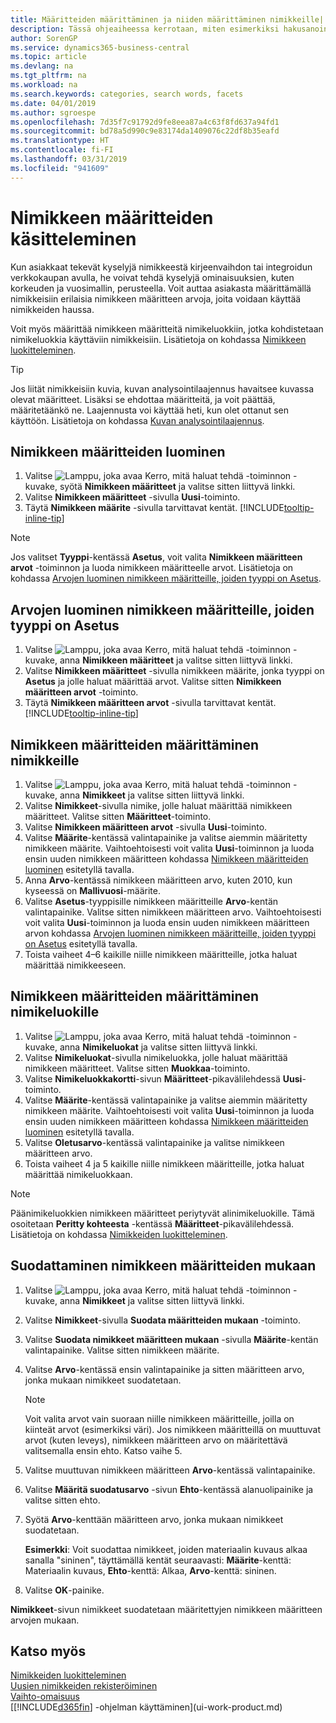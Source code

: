 ```yaml
---
title: Määritteiden määrittäminen ja niiden määrittäminen nimikkeille| Microsoft Docs
description: Tässä ohjeaiheessa kerrotaan, miten esimerkiksi hakusanoina käytettävät nimikkeiden määritearvot määritetään ja miten ne sitten määritetään nimikkeille ja nimikeluokille.
author: SorenGP
ms.service: dynamics365-business-central
ms.topic: article
ms.devlang: na
ms.tgt_pltfrm: na
ms.workload: na
ms.search.keywords: categories, search words, facets
ms.date: 04/01/2019
ms.author: sgroespe
ms.openlocfilehash: 7d35f7c91792d9fe8eea87a4c63f8fd637a94fd1
ms.sourcegitcommit: bd78a5d990c9e83174da1409076c22df8b35eafd
ms.translationtype: HT
ms.contentlocale: fi-FI
ms.lasthandoff: 03/31/2019
ms.locfileid: "941609"
---
```

# <a name="work-with-item-attributes"></a>Nimikkeen määritteiden käsitteleminen
Kun asiakkaat tekevät kyselyjä nimikkeestä kirjeenvaihdon tai integroidun verkkokaupan avulla, he voivat tehdä kyselyjä ominaisuuksien, kuten korkeuden ja vuosimallin, perusteella. Voit auttaa asiakasta määrittämällä nimikkeisiin erilaisia nimikkeen määritteen arvoja, joita voidaan käyttää nimikkeiden haussa.

Voit myös määrittää nimikkeen määritteitä nimikeluokkiin, jotka kohdistetaan nimikeluokkia käyttäviin nimikkeisiin. Lisätietoja on kohdassa [Nimikkeen luokitteleminen](inventory-how-categorize-items.md).

> [!Tip]  
> Jos liität nimikkeisiin kuvia, kuvan analysointilaajennus havaitsee kuvassa olevat määritteet. Lisäksi se ehdottaa määritteitä, ja voit päättää, määritetäänkö ne. Laajennusta voi käyttää heti, kun olet ottanut sen käyttöön. Lisätietoja on kohdassa [Kuvan analysointilaajennus](ui-extensions-image-analyzer.md).

## <a name="to-create-item-attributes"></a>Nimikkeen määritteiden luominen
1. Valitse ![Lamppu, joka avaa Kerro, mitä haluat tehdä -toiminnon](media/ui-search/search_small.png "Kerro, mitä haluat tehdä") -kuvake, syötä **Nimikkeen määritteet** ja valitse sitten liittyvä linkki.
2. Valitse **Nimikkeen määritteet** -sivulla **Uusi**-toiminto.
3. Täytä **Nimikkeen määrite** -sivulla tarvittavat kentät. [!INCLUDE[tooltip-inline-tip](includes/tooltip-inline-tip_md.md)]

> [!NOTE]  
>   Jos valitset **Tyyppi**-kentässä **Asetus**, voit valita **Nimikkeen määritteen arvot** -toiminnon ja luoda nimikkeen määritteelle arvot. Lisätietoja on kohdassa [Arvojen luominen nimikkeen määritteille, joiden tyyppi on Asetus](inventory-how-work-item-attributes.md#to-create-values-for-item-attributes-of-type-option).  

## <a name="to-create-values-for-item-attributes-of-type-option"></a>Arvojen luominen nimikkeen määritteille, joiden tyyppi on Asetus
1. Valitse ![Lamppu, joka avaa Kerro, mitä haluat tehdä -toiminnon](media/ui-search/search_small.png "Kerro, mitä haluat tehdä") -kuvake, anna **Nimikkeen määritteet** ja valitse sitten liittyvä linkki.
2. Valitse **Nimikkeen määritteet** -sivulla nimikkeen määrite, jonka tyyppi on **Asetus** ja jolle haluat määrittää arvot. Valitse sitten **Nimikkeen määritteen arvot** -toiminto.
3. Täytä **Nimikkeen määritteen arvot** -sivulla tarvittavat kentät. [!INCLUDE[tooltip-inline-tip](includes/tooltip-inline-tip_md.md)]

## <a name="to-assign-item-attributes-to-items"></a>Nimikkeen määritteiden määrittäminen nimikkeille
1. Valitse ![Lamppu, joka avaa Kerro, mitä haluat tehdä -toiminnon](media/ui-search/search_small.png "Kerro, mitä haluat tehdä") -kuvake, anna **Nimikkeet** ja valitse sitten liittyvä linkki.
2. Valitse **Nimikkeet**-sivulla nimike, jolle haluat määrittää nimikkeen määritteet. Valitse sitten **Määritteet**-toiminto.
3. Valitse **Nimikkeen määritteen arvot** -sivulla **Uusi**-toiminto.
4. Valitse **Määrite**-kentässä valintapainike ja valitse aiemmin määritetty nimikkeen määrite. Vaihtoehtoisesti voit valita **Uusi**-toiminnon ja luoda ensin uuden nimikkeen määritteen kohdassa [Nimikkeen määritteiden luominen](inventory-how-work-item-attributes.md#to-create-item-attributes) esitetyllä tavalla.
5. Anna **Arvo**-kentässä nimikkeen määritteen arvo, kuten 2010, kun kyseessä on **Mallivuosi**-määrite.
6. Valitse **Asetus**-tyyppisille nimikkeen määritteille **Arvo**-kentän valintapainike. Valitse sitten nimikkeen määritteen arvo. Vaihtoehtoisesti voit valita **Uusi**-toiminnon ja luoda ensin uuden nimikkeen määritteen arvon kohdassa [Arvojen luominen nimikkeen määritteille, joiden tyyppi on Asetus](inventory-how-work-item-attributes.md#to-assign-item-attributes-to-items) esitetyllä tavalla.
7. Toista vaiheet 4–6 kaikille niille nimikkeen määritteille, jotka haluat määrittää nimikkeeseen.

## <a name="to-assign-item-attributes-to-item-categories"></a>Nimikkeen määritteiden määrittäminen nimikeluokille
1. Valitse ![Lamppu, joka avaa Kerro, mitä haluat tehdä -toiminnon](media/ui-search/search_small.png "Kerro, mitä haluat tehdä") -kuvake, anna **Nimikeluokat** ja valitse sitten liittyvä linkki.
2. Valitse **Nimikeluokat**-sivulla nimikeluokka, jolle haluat määrittää nimikkeen määritteet. Valitse sitten **Muokkaa**-toiminto.
3. Valitse **Nimikeluokkakortti**-sivun **Määritteet**-pikavälilehdessä **Uusi**-toiminto.
4. Valitse **Määrite**-kentässä valintapainike ja valitse aiemmin määritetty nimikkeen määrite. Vaihtoehtoisesti voit valita **Uusi**-toiminnon ja luoda ensin uuden nimikkeen määritteen kohdassa [Nimikkeen määritteiden luominen](inventory-how-work-item-attributes.md#to-create-item-attributes) esitetyllä tavalla.
5. Valitse **Oletusarvo**-kentässä valintapainike ja valitse nimikkeen määritteen arvo.
6. Toista vaiheet 4 ja 5 kaikille niille nimikkeen määritteille, jotka haluat määrittää nimikeluokkaan.

> [!NOTE]  
>   Päänimikeluokkien nimikkeen määritteet periytyvät alinimikeluokille. Tämä osoitetaan **Peritty kohteesta** -kentässä **Määritteet**-pikavälilehdessä. Lisätietoja on kohdassa [Nimikkeiden luokitteleminen](inventory-how-categorize-items.md).

## <a name="to-filter-by-item-attributes"></a>Suodattaminen nimikkeen määritteiden mukaan
1. Valitse ![Lamppu, joka avaa Kerro, mitä haluat tehdä -toiminnon](media/ui-search/search_small.png "Kerro, mitä haluat tehdä") -kuvake, anna **Nimikkeet** ja valitse sitten liittyvä linkki.
2. Valitse **Nimikkeet**-sivulla **Suodata määritteiden mukaan** -toiminto.
3. Valitse **Suodata nimikkeet määritteen mukaan** -sivulla **Määrite**-kentän valintapainike. Valitse sitten nimikkeen määrite.
4. Valitse **Arvo**-kentässä ensin valintapainike ja sitten määritteen arvo, jonka mukaan nimikkeet suodatetaan.

    > [!NOTE]  
    >   Voit valita arvot vain suoraan niille nimikkeen määritteille, joilla on kiinteät arvot (esimerkiksi väri). Jos nimikkeen määritteillä on muuttuvat arvot (kuten leveys), nimikkeen määritteen arvo on määritettävä valitsemalla ensin ehto. Katso vaihe 5.
5. Valitse muuttuvan nimikkeen määritteen **Arvo**-kentässä valintapainike.
6. Valitse **Määritä suodatusarvo** -sivun **Ehto**-kentässä alanuolipainike ja valitse sitten ehto.
7. Syötä **Arvo**-kenttään määritteen arvo, jonka mukaan nimikkeet suodatetaan.

    **Esimerkki**: Voit suodattaa nimikkeet, joiden materiaalin kuvaus alkaa sanalla "sininen", täyttämällä kentät seuraavasti: **Määrite**-kenttä: Materiaalin kuvaus, **Ehto**-kenttä: Alkaa, **Arvo**-kenttä: sininen.
8. Valitse **OK**-painike.   

**Nimikkeet**-sivun nimikkeet suodatetaan määritettyjen nimikkeen määritteen arvojen mukaan.

## <a name="see-also"></a>Katso myös
[Nimikkeiden luokitteleminen](inventory-how-categorize-items.md)    
[Uusien nimikkeiden rekisteröiminen](inventory-how-register-new-items.md)  
[Vaihto-omaisuus](inventory-manage-inventory.md)  
[[!INCLUDE[d365fin](includes/d365fin_md.md)] -ohjelman käyttäminen](ui-work-product.md)
